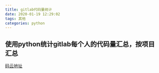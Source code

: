 ```yaml
---
title: gitlab代码量统计
date: 2020-01-19 12:29:02
tags: 其他
categories: python
---
```

## 使用python统计gitlab每个人的代码量汇总，按项目汇总
<a href="https://gitee.com/EightDoor/git-status">码云地址<a>
